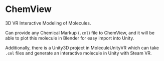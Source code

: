 # ChemView
3D VR Interactive Modeling of Molecules.

Can provide any Chemical Markup (`.cml`) file to ChemView, and it will be able to plot this molecule in Blender for easy import into Unity.

Additionally, there is a Unity3D project in MoleculeUnityVR which can take `.cml` files and generate an interactive molecule in Unity with Steam VR.